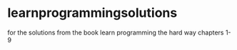learnprogrammingsolutions
=========================

for the solutions from the book learn programming the hard way chapters 1-9
